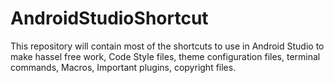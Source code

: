 # AndroidStudioShortcut

This repository will contain most of the shortcuts to use in Android Studio to make hassel free work, Code Style files, theme configuration files, terminal commands, Macros, Important plugins, copyright files.

